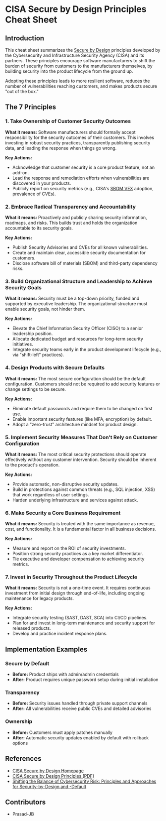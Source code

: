 # CISA Secure by Design Principles Cheat Sheet

## Introduction

This cheat sheet summarizes the [Secure by Design](https://www.cisa.gov/securebydesign)
principles developed by the Cybersecurity and Infrastructure Security Agency (CISA) and its
partners. These principles encourage software manufacturers to shift the burden of security
from customers to the manufacturers themselves, by building security into the product lifecycle
from the ground up.

Adopting these principles leads to more resilient software, reduces the number of vulnerabilities
reaching customers, and makes products secure "out of the box."

## The 7 Principles

### 1. Take Ownership of Customer Security Outcomes

**What it means:** Software manufacturers should formally accept responsibility for the security
outcomes of their customers. This involves investing in robust security practices, transparently
publishing security data, and leading the response when things go wrong.

**Key Actions:**

-   Acknowledge that customer security is a core product feature, not an add-on.
-   Lead the response and remediation efforts when vulnerabilities are discovered in your products.
-   Publicly report on security metrics (e.g., CISA's [SBOM VEX](https://www.cisa.gov/sbom) adoption,
    prevalence of CVEs).

### 2. Embrace Radical Transparency and Accountability

**What it means:** Proactively and publicly sharing security information, roadmaps, and risks.
This builds trust and holds the organization accountable to its security goals.

**Key Actions:**

-   Publish Security Advisories and CVEs for all known vulnerabilities.
-   Create and maintain clear, accessible security documentation for customers.
-   Disclose software bill of materials (SBOM) and third-party dependency risks.

### 3. Build Organizational Structure and Leadership to Achieve Security Goals

**What it means:** Security must be a top-down priority, funded and supported by executive
leadership. The organizational structure must enable security goals, not hinder them.

**Key Actions:**

-   Elevate the Chief Information Security Officer (CISO) to a senior leadership position.
-   Allocate dedicated budget and resources for long-term security initiatives.
-   Integrate security teams early in the product development lifecycle (e.g., via "shift-left"
    practices).

### 4. Design Products with Secure Defaults

**What it means:** The most secure configuration should be the default configuration. Customers
should not be required to add security features or change settings to be secure.

**Key Actions:**

-   Eliminate default passwords and require them to be changed on first use.
-   Enable important security features (like MFA, encryption) by default.
-   Adopt a "zero-trust" architecture mindset for product design.

### 5. Implement Security Measures That Don't Rely on Customer Configuration

**What it means:** The most critical security protections should operate effectively without any
customer intervention. Security should be inherent to the product's operation.

**Key Actions:**

-   Provide automatic, non-disruptive security updates.
-   Build in protections against common threats (e.g., SQL injection, XSS) that work regardless of
    user settings.
-   Harden underlying infrastructure and services against attack.

### 6. Make Security a Core Business Requirement

**What it means:** Security is treated with the same importance as revenue, cost, and functionality.
It is a fundamental factor in all business decisions.

**Key Actions:**

-   Measure and report on the ROI of security investments.
-   Position strong security practices as a key market differentiator.
-   Tie executive and developer compensation to achieving security metrics.

### 7. Invest in Security Throughout the Product Lifecycle

**What it means:** Security is not a one-time event. It requires continuous investment from initial
design through end-of-life, including ongoing maintenance for legacy products.

**Key Actions:**

-   Integrate security testing (SAST, DAST, SCA) into CI/CD pipelines.
-   Plan for and invest in long-term maintenance and security support for released products.
-   Develop and practice incident response plans.

## Implementation Examples

### Secure by Default

-   **Before:** Product ships with admin/admin credentials
-   **After:** Product requires unique password setup during initial installation

### Transparency

-   **Before:** Security issues handled through private support channels
-   **After:** All vulnerabilities receive public CVEs and detailed advisories

### Ownership

-   **Before:** Customers must apply patches manually
-   **After:** Automatic security updates enabled by default with rollback options

## References

-   [CISA Secure by Design Homepage](https://www.cisa.gov/securebydesign)
-   [CISA Secure by Design Principles (PDF)](https://www.cisa.gov/sites/default/files/2023-04/secure_by_design_042023.pdf)
-   [Shifting the Balance of Cybersecurity Risk: Principles and Approaches for Security-by-Design and -Default](https://www.cisa.gov/news-events/alerts/2023/04/13/cisa-and-partners-release-secure-design-alert-urging-manufacturers-eliminate-default)

## Contributors

-   Prasad-JB
